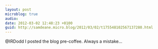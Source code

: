 ```yaml
---
layout: post
microblog: true
audio: 
date: 2012-03-02 12:48:23 +0100
guid: http://samdeane.micro.blog/2012/03/02/t175548102567137280.html
---
```

@IRDodd I posted the blog pre-coffee. Always a mistake...
